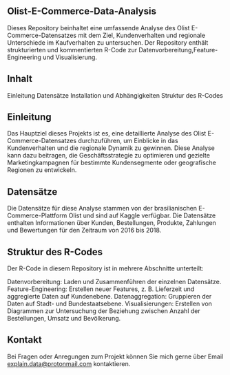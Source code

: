 Olist-E-Commerce-Data-Analysis
------------------------------
Dieses Repository beinhaltet eine umfassende Analyse des Olist E-Commerce-Datensatzes mit dem Ziel, Kundenverhalten
und regionale Unterschiede im Kaufverhalten zu untersuchen. Der Repository enthält strukturierten und kommentierten R-Code zur Datenvorbereitung,Feature-Engineering und Visualisierung.

Inhalt
------
Einleitung
Datensätze
Installation und Abhängigkeiten
Struktur des R-Codes

Einleitung
----------
Das Hauptziel dieses Projekts ist es, eine detaillierte Analyse des Olist E-Commerce-Datensatzes durchzuführen, 
um Einblicke in das Kundenverhalten und die regionale Dynamik zu gewinnen. Diese Analyse kann dazu beitragen, 
die Geschäftsstrategie zu optimieren und gezielte Marketingkampagnen für bestimmte Kundensegmente oder geografische Regionen zu entwickeln.

Datensätze
----------
Die Datensätze für diese Analyse stammen von der brasilianischen E-Commerce-Plattform Olist und sind auf Kaggle verfügbar. 
Die Datensätze enthalten Informationen über Kunden, Bestellungen, Produkte, Zahlungen und Bewertungen für den Zeitraum von 2016 bis 2018.

Struktur des R-Codes
--------------------
Der R-Code in diesem Repository ist in mehrere Abschnitte unterteilt:

Datenvorbereitung: Laden und Zusammenführen der einzelnen Datensätze.
Feature-Engineering: Erstellen neuer Features, z. B. Lieferzeit und aggregierte Daten auf Kundenebene.
Datenaggregation: Gruppieren der Daten auf Stadt- und Bundestaatsebene.
Visualisierungen: Erstellen von Diagrammen zur Untersuchung der Beziehung zwischen Anzahl der Bestellungen, Umsatz und Bevölkerung.

Kontakt
-------
Bei Fragen oder Anregungen zum Projekt können Sie mich gerne über Email explain.data@protonmail.com kontaktieren.  
